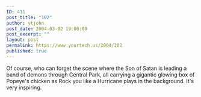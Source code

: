 ```yaml
---
ID: 411
post_title: "102"
author: ytjohn
post_date: 2004-03-02 19:00:00
post_excerpt: ""
layout: post
permalink: https://www.yourtech.us/2004/102
published: true
---
```

Of course, who can forget the scene where the Son of Satan is leading a band of demons through Central Park, all carrying a gigantic glowing box of Popeye's chicken as Rock you like a Hurricane plays in the background.  It's very inspiring.
